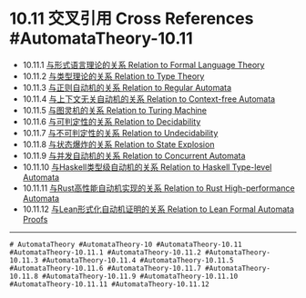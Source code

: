 # 10.11 交叉引用 Cross References #AutomataTheory-10.11

- 10.11.1 [与形式语言理论的关系 Relation to Formal Language Theory](../FormalLanguageTheory/definition.md)
- 10.11.2 [与类型理论的关系 Relation to Type Theory](../TypeTheory/definition.md)
- 10.11.3 [与正则自动机的关系 Relation to Regular Automata](../AutomataTheory/definition.md)
- 10.11.4 [与上下文无关自动机的关系 Relation to Context-free Automata](../AutomataTheory/definition.md)
- 10.11.5 [与图灵机的关系 Relation to Turing Machine](../AutomataTheory/definition.md)
- 10.11.6 [与可判定性的关系 Relation to Decidability](../AutomataTheory/definition.md)
- 10.11.7 [与不可判定性的关系 Relation to Undecidability](../AutomataTheory/definition.md)
- 10.11.8 [与状态爆炸的关系 Relation to State Explosion](../AutomataTheory/definition.md)
- 10.11.9 [与并发自动机的关系 Relation to Concurrent Automata](../AutomataTheory/frontier_trends.md)
- 10.11.10 [与Haskell类型级自动机的关系 Relation to Haskell Type-level Automata](../AutomataTheory/comparison.md)
- 10.11.11 [与Rust高性能自动机实现的关系 Relation to Rust High-performance Automata](../AutomataTheory/comparison.md)
- 10.11.12 [与Lean形式化自动机证明的关系 Relation to Lean Formal Automata Proofs](../AutomataTheory/comparison.md)

---

`# AutomataTheory #AutomataTheory-10 #AutomataTheory-10.11 #AutomataTheory-10.11.1 #AutomataTheory-10.11.2 #AutomataTheory-10.11.3 #AutomataTheory-10.11.4 #AutomataTheory-10.11.5 #AutomataTheory-10.11.6 #AutomataTheory-10.11.7 #AutomataTheory-10.11.8 #AutomataTheory-10.11.9 #AutomataTheory-10.11.10 #AutomataTheory-10.11.11 #AutomataTheory-10.11.12`
